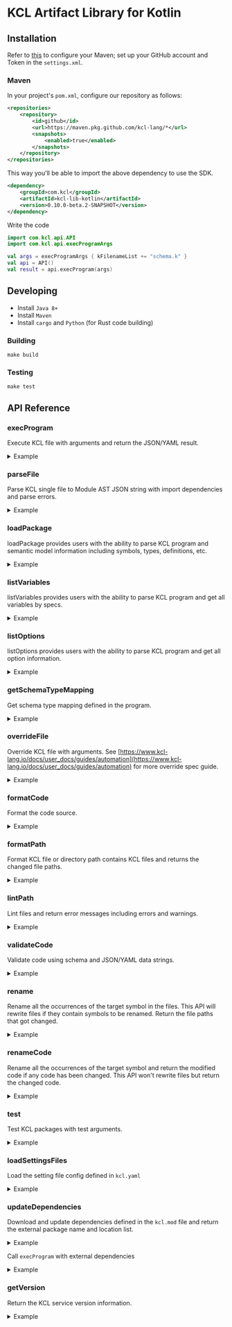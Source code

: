 # KCL Artifact Library for Kotlin

## Installation

Refer to [this](https://docs.github.com/en/packages/working-with-a-github-packages-registry/working-with-the-apache-maven-registry#authenticating-to-github-packages) to configure your Maven; set up your GitHub account and Token in the `settings.xml`.

### Maven

In your project's `pom.xml`, configure our repository as follows:

```xml
<repositories>
    <repository>
        <id>github</id>
        <url>https://maven.pkg.github.com/kcl-lang/*</url>
        <snapshots>
            <enabled>true</enabled>
        </snapshots>
    </repository>
</repositories>
```

This way you'll be able to import the above dependency to use the SDK.

```xml
<dependency>
    <groupId>com.kcl</groupId>
    <artifactId>kcl-lib-kotlin</artifactId>
    <version>0.10.0-beta.2-SNAPSHOT</version>
</dependency>
```

Write the code

```kotlin
import com.kcl.api.API
import com.kcl.api.execProgramArgs

val args = execProgramArgs { kFilenameList += "schema.k" }
val api = API()
val result = api.execProgram(args)
```

## Developing

- Install `Java 8+`
- Install `Maven`
- Install `cargo` and `Python` (for Rust code building)

### Building

```shell
make build
```

### Testing

```shell
make test
```

## API Reference

### execProgram

Execute KCL file with arguments and return the JSON/YAML result.

<details><summary>Example</summary>
<p>

The content of `schema.k` is

```python
schema AppConfig:
    replicas: int

app: AppConfig {
    replicas: 2
}
```

Kotlin Code

```kotlin
import com.kcl.api.API
import com.kcl.api.execProgramArgs

val args = execProgramArgs { kFilenameList += "schema.k" }
val api = API()
val result = api.execProgram(args)
```

</p>
</details>

### parseFile

Parse KCL single file to Module AST JSON string with import dependencies and parse errors.

<details><summary>Example</summary>
<p>

The content of `schema.k` is

```python
schema AppConfig:
    replicas: int

app: AppConfig {
    replicas: 2
}
```

Kotlin Code

```kotlin
import com.kcl.api.API
import com.kcl.api.parseFileArgs

val args = parseFileArgs { path = "schema.k" }
val api = API()
val result = api.parseFile(args)
```

</p>
</details>

### loadPackage

loadPackage provides users with the ability to parse KCL program and semantic model information including symbols, types, definitions, etc.

<details><summary>Example</summary>
<p>

The content of `schema.k` is

```python
schema AppConfig:
    replicas: int

app: AppConfig {
    replicas: 2
}
```

Kotlin Code

```kotlin
import com.kcl.api.API
import com.kcl.api.loadPackageArgs
import com.kcl.api.parseProgramArgs

val args = loadPackageArgs { parseArgs = parseProgramArgs { paths += "schema.k" }; resolveAst = true }
val api = API()
val result = api.loadPackage(args)
```

</p>
</details>

### listVariables

listVariables provides users with the ability to parse KCL program and get all variables by specs.

<details><summary>Example</summary>
<p>

The content of `schema.k` is

```python
schema AppConfig:
    replicas: int

app: AppConfig {
    replicas: 2
}
```

Kotlin Code

```kotlin
import com.kcl.api.API
import com.kcl.api.listVariablesArgs

val args = listVariablesArgs { files += "./src/test_data/schema.k" }
val api = API()
val result = api.listVariables(args)
```

</p>
</details>

### listOptions

listOptions provides users with the ability to parse KCL program and get all option information.

<details><summary>Example</summary>
<p>

The content of `options.k` is

```python
a = option("key1")
b = option("key2", required=True)
c = {
    metadata.key = option("metadata-key")
}
```

Kotlin Code

```kotlin
import com.kcl.api.API
import com.kcl.api.parseProgramArgs

val args = parseProgramArgs { paths += "options.k" }
val api = API()
val result = api.listOptions(args)
```

</p>
</details>

### getSchemaTypeMapping

Get schema type mapping defined in the program.

<details><summary>Example</summary>
<p>

The content of `schema.k` is

```python
schema AppConfig:
    replicas: int

app: AppConfig {
    replicas: 2
}
```

Kotlin Code

```kotlin
import com.kcl.api.API
import com.kcl.api.execProgramArgs
import com.kcl.api.getSchemaTypeMappingArgs

val args = getSchemaTypeMappingArgs { execArgs = execProgramArgs { kFilenameList += "schema.k" } }
val api = API()
val result = api.getSchemaTypeMapping(args)
val appSchemaType = result.schemaTypeMappingMap["app"] ?: throw AssertionError("App schema type not found")
val replicasAttr = appSchemaType.properties["replicas"] ?: throw AssertionError("App schema type of `replicas` not found")
```

</p>
</details>

### overrideFile

Override KCL file with arguments. See [https://www.kcl-lang.io/docs/user_docs/guides/automation](https://www.kcl-lang.io/docs/user_docs/guides/automation) for more override spec guide.

<details><summary>Example</summary>
<p>

The content of `main.k` is

```python
a = 1
b = {
    "a": 1
    "b": 2
}
```

Kotlin Code

```kotlin
import com.kcl.api.API
import com.kcl.api.overrideFileArgs

val api = API()
val result = api.overrideFile(
    overrideFileArgs {
        file = "main.k";
        specs += spec
    }
)
```

</p>
</details>

### formatCode

Format the code source.

<details><summary>Example</summary>
<p>

Kotlin Code

```kotlin
import com.kcl.api.API
import com.kcl.api.formatCodeArgs

val sourceCode = "schema Person:\n" +
        "    name:   str\n" +
        "    age:    int\n" +
        "    check:\n" +
        "        0 <   age <   120\n"
val args = formatCodeArgs { source = sourceCode }
val api = API()
val result = api.formatCode(args)
```

</p>
</details>

### formatPath

Format KCL file or directory path contains KCL files and returns the changed file paths.

<details><summary>Example</summary>
<p>

The content of `format_path.k` is

```python
schema Person:
    name:   str
    age:    int

    check:
        0 <   age <   120
```

Kotlin Code

```kotlin
import com.kcl.api.API
import com.kcl.api.formatPathArgs

val args = formatPathArgs { path = "format_path.k" }
val api = API()
val result = api.formatPath(args)
```

</p>
</details>

### lintPath

Lint files and return error messages including errors and warnings.

<details><summary>Example</summary>
<p>

The content of `lint_path.k` is

```python
import math

a = 1
```

Kotlin Code

```kotlin
import com.kcl.api.API
import com.kcl.api.lintPathArgs

val args = lintPathArgs { paths += "lint_path.k" }
val api = API()
val result = api.lintPath(args)
```

</p>
</details>

### validateCode

Validate code using schema and JSON/YAML data strings.

<details><summary>Example</summary>
<p>

Kotlin Code

```kotlin
import com.kcl.api.API
import com.kcl.api.validateCodeArgs

val args = validateCodeArgs { 
    code =  "schema Person:\n" + "    name: str\n" + "    age: int\n" + "    check:\n" + "        0 < age < 120\n"
    data = "{\"name\": \"Alice\", \"age\": 10}"
}
val api = API();
val result = api.validateCode(args);
```

</p>
</details>

### rename

Rename all the occurrences of the target symbol in the files. This API will rewrite files if they contain symbols to be renamed. Return the file paths that got changed.

<details><summary>Example</summary>
<p>

The content of `main.k` is

```python
a = 1
b = a
```

Kotlin Code

```kotlin
import com.kcl.api.API
import com.kcl.api.renameArgs

val args = renameArgs {
    packageRoot = "."
    filePaths += "./main.k"
    symbolPath = "a"
    newName = "a2"
}
val api = API()
val result = api.rename(args)
```

</p>
</details>

### renameCode

Rename all the occurrences of the target symbol and return the modified code if any code has been changed. This API won't rewrite files but return the changed code.

<details><summary>Example</summary>
<p>

Kotlin Code

```kotlin
import com.kcl.api.API
import com.kcl.api.renameCodeArgs

val api = API()
val args = renameCodeArgs {
    packageRoot = "/mock/path"
    sourceCodes.put("/mock/path/main.k", "a = 1\nb = a")
    symbolPath = "a"
    newName = "a2"
}
val result = api.renameCode(args)
```

</p>
</details>

### test

Test KCL packages with test arguments.

<details><summary>Example</summary>
<p>

Kotlin Code

```kotlin
import com.kcl.api.API
import com.kcl.api.testArgs

val args = testArgs {
    pkgList += "/path/to/test/package"
}
val api = API()
val result = api.test(args)
```

</p>
</details>

### loadSettingsFiles

Load the setting file config defined in `kcl.yaml`

<details><summary>Example</summary>
<p>

The content of `kcl.yaml` is

```yaml
kcl_cli_configs:
  strict_range_check: true
kcl_options:
  - key: key
    value: value
```

Kotlin Code

```kotlin
import com.kcl.api.API
import com.kcl.api.loadSettingsFilesArgs

val args = loadSettingsFilesArgs { files += "kcl.yaml" }
val api = API()
val result = api.loadSettingsFiles(args)
```

</p>
</details>

### updateDependencies

Download and update dependencies defined in the `kcl.mod` file and return the external package name and location list.

<details><summary>Example</summary>
<p>

The content of `module/kcl.mod` is

```yaml
[package]
name = "mod_update"
edition = "0.0.1"
version = "0.0.1"

[dependencies]
helloworld = { oci = "oci://ghcr.io/kcl-lang/helloworld", tag = "0.1.0" }
flask = { git = "https://github.com/kcl-lang/flask-demo-kcl-manifests", commit = "ade147b" }
```

Kotlin Code

```kotlin
import com.kcl.api.API
import com.kcl.api.updateDependenciesArgs

val api = API()
val args = updateDependenciesArgs { manifestPath = "module" }
val result = api.updateDependencies(args)
```

</p>
</details>

Call `execProgram` with external dependencies

<details><summary>Example</summary>
<p>

The content of `module/kcl.mod` is

```yaml
[package]
name = "mod_update"
edition = "0.0.1"
version = "0.0.1"

[dependencies]
helloworld = { oci = "oci://ghcr.io/kcl-lang/helloworld", tag = "0.1.0" }
flask = { git = "https://github.com/kcl-lang/flask-demo-kcl-manifests", commit = "ade147b" }
```

The content of `module/main.k` is

```python
import helloworld
import flask

a = helloworld.The_first_kcl_program
```

Kotlin Code

```kotlin
import com.kcl.api.API
import com.kcl.api.execProgramArgs
import com.kcl.api.updateDependenciesArgs

val api = API()
val args = updateDependenciesArgs { manifestPath = "module" }
val result = api.updateDependencies(args)
val execArgs = execProgramArgs {
    kFilenameList += "module/main.k"
    externalPkgs.addAll(result.externalPkgsList)
}
val execResult = api.execProgram(execArgs)
```

</p>
</details>

### getVersion

Return the KCL service version information.

<details><summary>Example</summary>
<p>

Kotlin Code

```kotlin
import com.kcl.api.API
import com.kcl.api.getVersionArgs

val api = API()
val args = getVersionArgs {}
val result = api.getVersion(args)
```

</p>
</details>
